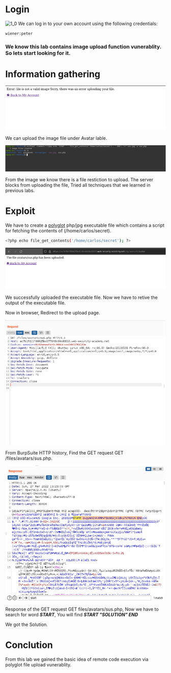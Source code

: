 # Login
![1_0](1.png)
We can log in to your own account using the following credentials: 
```bash
wiener:peter
```
### We know this lab contains image upload function vunerablity. So lets start looking for it.

# Information gathering

![2_0](02.png)

We can upload the image file under Avatar lable.

![3_0](03.png)

From the image we know there is a file restiction to upload. The server blocks from uploading the file, Tried all techniques that we learned in previous labs.

# Exploit

We have to create a [polyglot](https://shouts.dev/articles/hide-payload-in-image-file-using-exiftool) php/jpg executable file which contains a script for fetching the contents of (/home/carlos/secret).

```bash
<?php echo file_get_contents('/home/carlos/secret'); ?>
```

![4_0](04.png)


We successfully uploaded the executable file. Now we have to retive the output of the executable file. 

Now in browser, Redirect to the upload page.

![5_0](05.png)

From BurpSuite HTTP history, Find the GET request GET /files/avatars/sus.php.

![6_0](06.png)

Response of the GET request GET files/avatars/sus.php, Now we have to search for word ***START***, You will find ***START "SOLUTION" END***

We got the Solution.

# Conclution
From this lab we gained the basic idea of remote code execution via polyglot file upload vunerablity.

